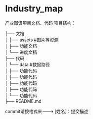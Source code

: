 # Industry_map
产业图谱项目文档、代码
项目结构：

├── 文档       
│         ├── assets   #图片等资源  
│         ├── 功能文档  
│         └── 进度文档             
├── 代码        
│         └── data   #数据路径  
│         ├── 功能代码  
│         ├── 功能代码  
│         ├── 功能代码  
│         ├── 功能代码  
│         └── 功能代码  
├── README.md        

commit请按格式来———> [姓名]：提交描述  
